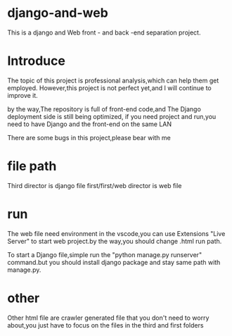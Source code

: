 # django-and-web
This is a django and Web front - and back -end separation project.

# Introduce
The topic of this project  is  professional analysis,which  can  help  them get employed.
However,this project is not perfect yet,and I  will continue to  improve  it.

by the way,The repository is full of front-end code,and The Django deployment side is still being optimized,
if you need project and run,you need to have Django and the front-end on the same LAN

There are some bugs in this project,please bear with me

# file path
Third director is django file
first/first/web director is web file

# run
The web file need environment in the vscode,you can use Extensions "Live Server" to start web project.by the way,you should change .html run path.

To start a Django file,simple run the "python manage.py runserver" command.but you should install django package and stay same path with manage.py.

# other 
Other html file are crawler generated file that you don't need to worry about,you just have to focus on the files in the third and first folders
